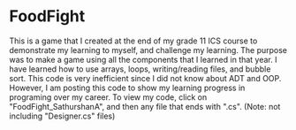 # FoodFight
This is a game that I created at the end of my grade 11 ICS course to demonstrate my learning to myself, and challenge my learning. 
The purpose was to make a game using all the components that I learned in that year. 
I have learned how to use arrays, loops, writing/reading files, and bubble sort.
This code is very inefficient since I did not know about ADT and OOP. 
However, I am posting this code to show my learning progress in programing over my career. 
To view my code, click on "FoodFight_SathurshanA", and then any file that ends with ".cs".
(Note: not including "Designer.cs" files)
